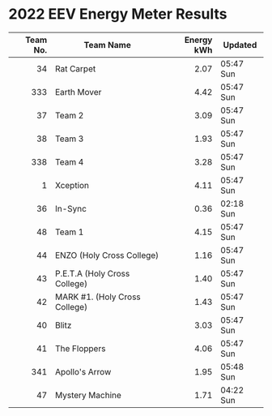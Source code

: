 # 2022 EEV Energy Meter Results
|Team No.|Team Name|Energy kWh|Updated|
|---:|---|---:|---|
|34|Rat Carpet|2.07|05:47 Sun|
|333|Earth Mover|4.42|05:47 Sun|
|37|Team 2|3.09|05:47 Sun|
|38|Team 3|1.93|05:47 Sun|
|338|Team 4|3.28|05:47 Sun|
|1|Xception|4.11|05:47 Sun|
|36|In-Sync|0.36|02:18 Sun|
|48|Team 1|4.15|05:47 Sun|
|44|ENZO (Holy Cross College)|1.16|05:47 Sun|
|43|P.E.T.A (Holy Cross College)|1.40|05:47 Sun|
|42|MARK #1. (Holy Cross College)|1.43|05:47 Sun|
|40|Blitz|3.03|05:47 Sun|
|41|The Floppers|4.06|05:47 Sun|
|341|Apollo's Arrow|1.95|05:48 Sun|
|47|Mystery Machine|1.71|04:22 Sun|
